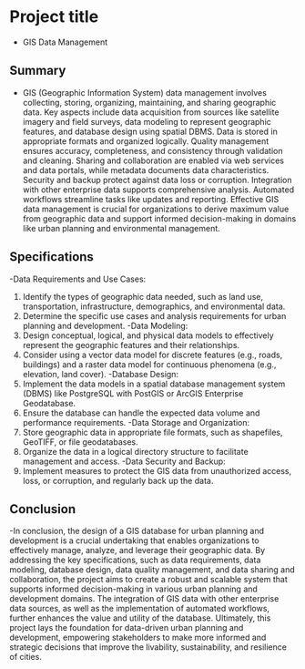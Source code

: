 # Project title
- GIS Data Management
## Summary
- GIS (Geographic Information System) data management involves collecting, storing, organizing, maintaining, and sharing geographic data. Key aspects include data acquisition from sources like satellite imagery and field surveys, data modeling to represent geographic features, and database design using spatial DBMS. Data is stored in appropriate formats and organized logically. Quality management ensures accuracy, completeness, and consistency through validation and cleaning. Sharing and collaboration are enabled via web services and data portals, while metadata documents data characteristics. Security and backup protect against data loss or corruption. Integration with other enterprise data supports comprehensive analysis. Automated workflows streamline tasks like updates and reporting. Effective GIS data management is crucial for organizations to derive maximum value from geographic data and support informed decision-making in domains like urban planning and environmental management.

## Specifications
-Data Requirements and Use Cases:
1) Identify the types of geographic data needed, such as land use, transportation, infrastructure, demographics, and environmental data.
2) Determine the specific use cases and analysis requirements for urban planning and development.
-Data Modeling:
1) Design conceptual, logical, and physical data models to effectively represent the geographic features and their relationships.
2) Consider using a vector data model for discrete features (e.g., roads, buildings) and a raster data model for continuous phenomena (e.g., elevation, land cover).
-Database Design:
1) Implement the data models in a spatial database management system (DBMS) like PostgreSQL with PostGIS or ArcGIS Enterprise Geodatabase.
2) Ensure the database can handle the expected data volume and performance requirements.
-Data Storage and Organization:
1) Store geographic data in appropriate file formats, such as shapefiles, GeoTIFF, or file geodatabases.
2) Organize the data in a logical directory structure to facilitate management and access.
-Data Security and Backup:
1) Implement measures to protect the GIS data from unauthorized access, loss, or corruption, and regularly back up the data.
## Conclusion
-In conclusion, the design of a GIS database for urban planning and development is a crucial undertaking that enables organizations to effectively manage, analyze, and leverage their geographic data. By addressing the key specifications, such as data requirements, data modeling, database design, data quality management, and data sharing and collaboration, the project aims to create a robust and scalable system that supports informed decision-making in various urban planning and development domains. The integration of GIS data with other enterprise data sources, as well as the implementation of automated workflows, further enhances the value and utility of the database. Ultimately, this project lays the foundation for data-driven urban planning and development, empowering stakeholders to make more informed and strategic decisions that improve the livability, sustainability, and resilience of cities.